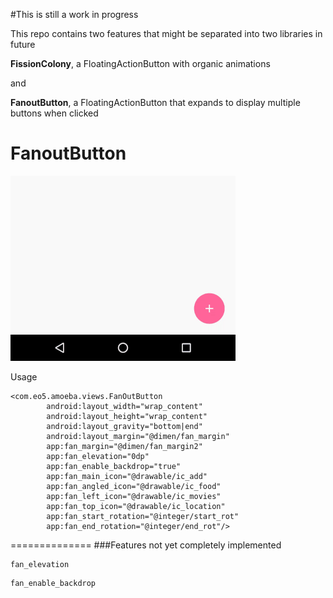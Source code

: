 #This is still a work in progress

This repo contains two features that might be separated into two libraries in future

**FissionColony**, a FloatingActionButton with organic animations

and 

**FanoutButton**, a FloatingActionButton that expands to display multiple buttons when clicked


FanoutButton
============

![Fanout Button](images/fanoutgif.gif)

Usage

```
<com.eo5.amoeba.views.FanOutButton
        android:layout_width="wrap_content"
        android:layout_height="wrap_content"
        android:layout_gravity="bottom|end"
        android:layout_margin="@dimen/fan_margin"
        app:fan_margin="@dimen/fan_margin2"
        app:fan_elevation="0dp"
        app:fan_enable_backdrop="true"
        app:fan_main_icon="@drawable/ic_add"
        app:fan_angled_icon="@drawable/ic_food"
        app:fan_left_icon="@drawable/ic_movies"
        app:fan_top_icon="@drawable/ic_location"
        app:fan_start_rotation="@integer/start_rot"
        app:fan_end_rotation="@integer/end_rot"/>

```

==============
###Features not yet completely implemented

```
fan_elevation
```
```
fan_enable_backdrop
```